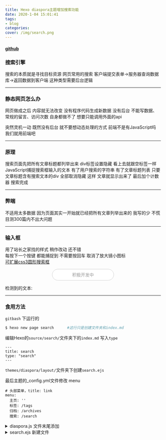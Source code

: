 ```yaml
---
title: Hexo diaspora主题增加搜索功能
date: 2020-1-04 15:01:41
tags: 
- blog
categories:
cover: /img/search.png
---
```


#### [github](https://github.com/Hotobun/hexo-theme-diaspora-search)

### 搜索引擎
搜索的本质就是寻找目标资源
网页常用的搜索
客户端提交表单->服务器查询数据库->返回数据到客户端
这种类型需要后台逻辑
 
***
### 静态网页怎么办 
网页做成之后 内容就无法改变 没有程序代码生成新数据
没有后台 不能写数据、常规的留言、访问次数 自身都做不了 想要只能调用外面的api

突然灵机一动 既然没有后台 就不要想动态处理的方式
前端不是有JavaScript吗 我们就用前端吧

*** 
### 原理
搜索页面先把所有文章标题都列举出来 
div标签设置隐藏 看上去就跟空标签一样
JavaScript捕捉搜索框输入的文本 
有了用户搜索的字符串 有了文章标题列表 
只要文章标题含有搜索文本的div 全部取消隐藏
这样 文章就显示出来了 
最后加个计数器 搜索完成

*** 
### 弊端
不适用太多数据 因为页面其实一开始就已经把所有文章列举出来的
我写的少 不慌 目测300篇内不出大问题

*** 
### 输入框
用了站长之家找的样式 稍作改动 还不错   
每按下一个按键 都能捕捉到 不需要按回车 取消了放大镜小图标  
[可扩展css3圆形搜索框](http://sc.chinaz.com/jiaoben/130222276600.htm)  

 


<form style=" text-align:center">    
    <style >
        input {
            outline: none;
        }
        input[type=search] {
            -webkit-appearance: textfield;
            font-family: inherit;
            font-size: 100%;
        }
        input::-webkit-search-decoration,
        input::-webkit-search-cancel-button {
            display: none;
        }
        input[type=search] {
            border: solid 1px #ccc;
            padding: 9px 9px 9px 9px;
            width: 200px;
            -webkit-border-radius: 10em;
            -moz-border-radius: 10em;
            border-radius: 10em;
            -webkit-transition: all .5s;
            -moz-transition: all .5s;
            transition: all .5s;
        }
        input[type=search]:focus {
            width: 130px;
            background-color: #fff;
            border-color: #6dcff6;
            margin-left: -11px;
            margin-right: 11;
            width: 330px;
            -webkit-box-shadow: 0 0 5px rgba(109, 207, 246, .5);
            -moz-box-shadow: 0 0 5px rgba(109, 207, 246, .5);
            box-shadow: 0 0 5px rgba(109, 207, 246, .5);
        }
        input:-moz-placeholder {
            color: #999;
        }
        input::-webkit-input-placeholder {
            color: #999;
        }
    </style>
    <script>
        function text_button_search_onkeypress(){
        var text = document.getElementById("search").value.toLowerCase();
        var p = document.getElementById("search_test");
        p.innerHTML = text;
        }
    </script>
    <input id = "search" name= "search" type="search" placeholder="积极开发中" 
    autocomplete="off" style="text-align:center" onfocus="this.setAttribute('placeholder', ''); " 
    onblur="if (this.value == '') this.setAttribute('placeholder', '下次一定！');" 
    onkeyup="text_button_search_onkeypress(),this.value=this.value.replace(/(^\s*)/g,'')">
    <input id = "search-btn" style="display: none;">
</form>

<span>检测到的文本: </span><span id = "search_test"></span>

***
### 食用方法
`gitbash` 下运行的  

``` bash
$ hexo new page search      #这行只是创建文件夹和index.md  
```
 
  
编辑Hexo的`source/search/`文件夹下的`index.md` 写入`type`   
 
```
---
title: search
type: "search"  
---
```

`themes/diaspora/layout/`文件夹下创建`search.ejs`

最后主题的_config.yml文件修改 menu

```
# 头部菜单，title: link
menu:
  主页: ''
  标签: /tags 
  归档: /archives 
  搜索: /search
```

<details>
  <summary> diaspora.js 文件末尾添加 </summary>

``` js
function get_posts(text){
    var posts = document.getElementsByClassName('timeline-item');
    // console.log(posts.length);
    if (text == ""){
        all_none(posts);
        return ;
    }
    var count = 0;
    for (var i = 0;i<posts.length; ++i){
        var temp = posts[i].id.toLowerCase();
        if ( temp.search(text) != -1 ){
            posts[i].style = "display: block";
            count += 1;
            // console.log(posts[i].id);
        } else {
            posts[i].style = "display: none";
        }
    }
    if (count > 0){
        var search_count = document.getElementById('search_count');
        search_count.style = "display: block";
        search_count.innerHTML = "为你献上"+count+ "篇"
    } else {
        document.getElementById('search_count').style = "display: none";
    }
}
function all_none(posts){
    for (let i = 0;i<posts.length; ++i){
        document.getElementById('search_count').style = "display: none";
        posts[i].style = "display: none";
    }
}
function button_search_onkeypress(){
    var text = document.getElementById("search").value.toLowerCase();
    // console.log("读取到的文本:"+ text );
    get_posts(text);
}
function text_button_search_onkeypress(){
    var text = document.getElementById("search").value.toLowerCase();
    var p = document.getElementById("search_test");
    p.innerHTML = text;
}
```

</details>  


<details>
  <summary> search.ejs 新建文件 </summary>

``` html
<div class="hexosearch">
    <style >
        input {
            outline: none;
        }
        input[type=search] {
            -webkit-appearance: textfield;
            font-family: inherit;
            font-size: 100%;
        }
        input::-webkit-search-decoration,
        input::-webkit-search-cancel-button {
            display: none;
        }
        input[type=search] {
            border: solid 1px #ccc;
            padding: 9px 9px 9px 9px;
            width: 200px;
            -webkit-border-radius: 10em;
            -moz-border-radius: 10em;
            border-radius: 10em;
            -webkit-transition: all .5s;
            -moz-transition: all .5s;
            transition: all .5s;
        }
        input[type=search]:focus {
            width: 130px;
            background-color: #fff;
            border-color: #6dcff6;
            margin-left: -11px;
            margin-right: 11;
            width: 330px;
            -webkit-box-shadow: 0 0 5px rgba(109, 207, 246, .5);
            -moz-box-shadow: 0 0 5px rgba(109, 207, 246, .5);
            box-shadow: 0 0 5px rgba(109, 207, 246, .5);
        }
        input:-moz-placeholder {
            color: #999;
        }
        input::-webkit-input-placeholder {
            color: #999;
        }
    </style>
</div>
<div style="margin-top: 123px;text-align:center">
        <form>
            <input id = "search" name= "search" type="search" placeholder="积极开发中" autocomplete="off" style="text-align:center" onfocus="this.setAttribute('placeholder', ''); " onblur="if (this.value == '') this.setAttribute('placeholder', '下次一定！');" onkeyup="button_search_onkeypress(),this.value=this.value.replace(/(^\s*)/g,'')">
            <input id = "search-btn" style="display: none;">
        </form>
</div>
 
<!-- 下面是归档代码 直接套过来 -->
<div id="single" class="page">
    <div id="top">
        <a class="icon-left image-icon" href="javascript:history.back()"></a>
    </div>
    <div class="section">
        <div class="article">
            <div class="main">
                <div class="content">
                    <div class="timeline">
                      <h2 style="display:none" class="timeline-title" id="search_count"></h2>
                      <% var posts = site.posts.sort('date', 'desc'); %>
                      <% for(let i = 0, year = -1; i < posts.data.length; ++i) { %>
                        <%
                          const psg = posts.data[i];
                          if(psg.date.year() !== year) {
                            year = psg.date.year();
                        %>
                        <% } %>

                        <% var text = "" %>
                        <% for(let i = 0; i < psg.tags.data.length; ++i) { %>
                            <%
                              text += "|";
                              text += psg.tags.data[i].name;
                            %>
                            <% } %>
                        <div style="display:none" class="timeline-item" id=<%= psg.title + text %> >
                          <time><%- psg.date.format("YYYY-MM-DD") %></time>
                          <a target="_self" href="<%- url_for(psg.path) %>"><%= psg.title %></a>
                        </div>
                      <% } %>
                    </div>
                </div>
            </div>
        </div>
    </div>
</div>

```

</details>  
